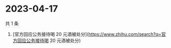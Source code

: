 # 2023-04-17

共 1 条

<!-- BEGIN -->
<!-- 最后更新时间 Mon Apr 17 2023 07:10:38 GMT+0800 (China Standard Time) -->

1. [官方回应公务接待喝 20
   元酒被处分](https://www.zhihu.com/search?q=官方回应公务接待喝 20 元酒被处分)

<!-- END -->

